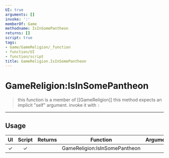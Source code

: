 ```yaml
---
UI: true
arguments: []
invoke: ':'
memberOf: Game
methodname: IsInSomePantheon
returns: []
script: true
tags:
- Game/GameReligion/_function
- function/UI
- function/script
title: GameReligion.IsInSomePantheon
---
```

# GameReligion:IsInSomePantheon
> this function is a member of [[GameReligion]]
> this method expects an implicit "self" argument. invoke it with `:`
-----
## Usage
|  UI | Script | Returns | Function | Arguments |
|:---:|:------:|-------:|:--------:|:---------|
|✓|✓||GameReligion:IsInSomePantheon||
